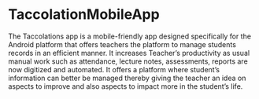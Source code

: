 # TaccolationMobileApp
The Taccolations app is a mobile-friendly app designed specifically for the Android platform that offers teachers the platform to manage students records in an efficient manner. 
It increases Teacher’s productivity as usual manual work such as attendance, lecture notes, assessments, reports are now digitized and automated.
It offers a platform where student’s information can better be managed thereby giving the teacher an idea on aspects to improve and also aspects to impact more in the student’s life. 
